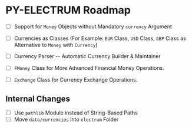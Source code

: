 # PY-ELECTRUM Roadmap

- [ ] Support for `Money` Objects without Mandatory `currency` Argument
- [ ] Currencies as Classes (For Example: `EUR` Class, `USD` Class, `GBP` Class as Alternative to `Money` with `Currency`)
- [ ] Currency Parser -- Automatic Currency Builder & Maintainer
- [ ] `FMoney` Class for More Advanced Financial Money Operations.
- [ ] `Exchange` Class for Currency Exchange Operations.


## Internal Changes

- [ ] Use `pathlib` Module instead of String-Based Paths
- [ ] Move `data/currencies` into `electrum` Folder